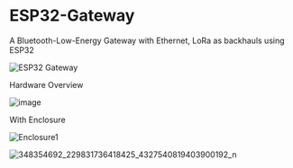 # ESP32-Gateway
A Bluetooth-Low-Energy Gateway with Ethernet, LoRa as backhauls using ESP32


![ESP32 Gateway](https://github.com/Hieuht2000/ESP32-Gateway/assets/63698805/8e22e89b-d945-4b41-82a9-b2daa3057cb4) 

Hardware Overview

![image](https://github.com/Hieuht2000/ESP32-Gateway/assets/63698805/ae008c68-efb1-439b-9e60-471252998830)


With Enclosure

![Enclosure1](https://github.com/Hieuht2000/ESP32-Gateway/assets/63698805/1cec4768-6532-4acb-8d70-30717d34aad1)


![348354692_229831736418425_4327540819403900192_n](https://github.com/Hieuht2000/ESP32-Gateway/assets/63698805/61905c62-b5ce-448a-be4b-413f4187b04d)
